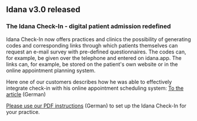 ## Idana v3.0 released

### The Idana Check-In - digital patient admission redefined
Idana Check-In now offers practices and clinics the possibility of generating codes and corresponding links through which patients themselves can request an e-mail survey with pre-defined questionnaires. The codes can, for example, be given over the telephone and entered on idana.app. The links can, for example, be stored on the patient's own website or in the online appointment planning system.

Here one of our customers describes how he was able to effectively integrate check-in with his online appointment scheduling system: [To the article](https://idana.com/anwender-video-integration-von-idana-in-die-praxissoftware-tomedo-und-der-nutzen-im-umgang-mit-der-corona-pandemie/) (German)

[Please use our PDF instructions](https://idana.com/Idana-Check-In-Anleitung.pdf) (German) to set up the Idana Check-In for your practice.
